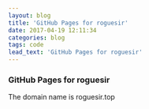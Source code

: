```yaml
---
layout: blog
title: 'GitHub Pages for roguesir'
date: 2017-04-19 12:11:34
categories: blog
tags: code
lead_text: 'GitHub Pages for roguesir'
---
```



### GitHub Pages for roguesir

The domain name is roguesir.top

